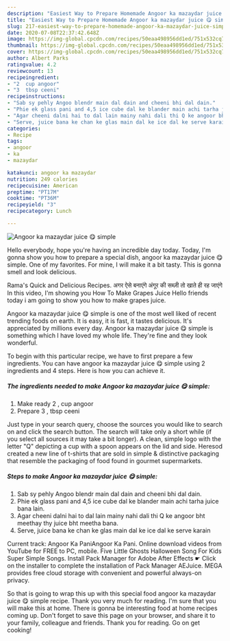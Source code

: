 ```yaml
---
description: "Easiest Way to Prepare Homemade Angoor ka mazaydar juice 😋 simple"
title: "Easiest Way to Prepare Homemade Angoor ka mazaydar juice 😋 simple"
slug: 217-easiest-way-to-prepare-homemade-angoor-ka-mazaydar-juice-simple
date: 2020-07-08T22:37:42.648Z
image: https://img-global.cpcdn.com/recipes/50eaa498956dd1ed/751x532cq70/angoor-ka-mazaydar-juice-😋-simple-recipe-main-photo.jpg
thumbnail: https://img-global.cpcdn.com/recipes/50eaa498956dd1ed/751x532cq70/angoor-ka-mazaydar-juice-😋-simple-recipe-main-photo.jpg
cover: https://img-global.cpcdn.com/recipes/50eaa498956dd1ed/751x532cq70/angoor-ka-mazaydar-juice-😋-simple-recipe-main-photo.jpg
author: Albert Parks
ratingvalue: 4.2
reviewcount: 13
recipeingredient:
- "2  cup angoor"
- "3  tbsp ceeni"
recipeinstructions:
- "Sab sy pehly Angoo blendr main dal dain and cheeni bhi dal dain."
- "Phie ek glass pani and 4,5 ice cube dal ke blander main achi tarha juice bana lain."
- "Agar cheeni dalni hai to dal lain mainy nahi dali thi Q ke angoor bht meethay thy juice bht meetha bana."
- "Serve, juice bana ke chan ke glas main dal ke ice dal ke serve karain"
categories:
- Recipe
tags:
- angoor
- ka
- mazaydar

katakunci: angoor ka mazaydar 
nutrition: 249 calories
recipecuisine: American
preptime: "PT17M"
cooktime: "PT36M"
recipeyield: "3"
recipecategory: Lunch

---
```



![Angoor ka mazaydar juice 😋 simple](https://img-global.cpcdn.com/recipes/50eaa498956dd1ed/751x532cq70/angoor-ka-mazaydar-juice-😋-simple-recipe-main-photo.jpg)

Hello everybody, hope you're having an incredible day today. Today, I'm gonna show you how to prepare a special dish, angoor ka mazaydar juice 😋 simple. One of my favorites. For mine, I will make it a bit tasty. This is gonna smell and look delicious.

Rama&#39;s Quick and Delicious Recipes. अगर ऐसे बनाएंगे अंगूर की सब्ज़ी तो खाते ही रह जाएंगे In this video, I&#39;m showing you How To Make Grapes Juice Hello friends today i am going to show you how to make grapes juice.

Angoor ka mazaydar juice 😋 simple is one of the most well liked of recent trending foods on earth. It is easy, it is fast, it tastes delicious. It's appreciated by millions every day. Angoor ka mazaydar juice 😋 simple is something which I have loved my whole life. They're fine and they look wonderful.


To begin with this particular recipe, we have to first prepare a few ingredients. You can have angoor ka mazaydar juice 😋 simple using 2 ingredients and 4 steps. Here is how you can achieve it.

<!--inarticleads1-->

##### The ingredients needed to make Angoor ka mazaydar juice 😋 simple:

1. Make ready 2 , cup angoor
1. Prepare 3 , tbsp ceeni


Just type in your search query, choose the sources you would like to search on and click the search button. The search will take only a short while (if you select all sources it may take a bit longer). A clean, simple logo with the letter &#34;Q&#34; depicting a cup with a spoon appears on the lid and side. Heresod created a new line of t-shirts that are sold in simple &amp; distinctive packaging that resemble the packaging of food found in gourmet supermarkets. 

<!--inarticleads2-->

##### Steps to make Angoor ka mazaydar juice 😋 simple:

1. Sab sy pehly Angoo blendr main dal dain and cheeni bhi dal dain.
1. Phie ek glass pani and 4,5 ice cube dal ke blander main achi tarha juice bana lain.
1. Agar cheeni dalni hai to dal lain mainy nahi dali thi Q ke angoor bht meethay thy juice bht meetha bana.
1. Serve, juice bana ke chan ke glas main dal ke ice dal ke serve karain


Current track: Angoor Ka PaniAngoor Ka Pani. Online download videos from YouTube for FREE to PC, mobile. Five Little Ghosts Halloween Song For Kids Super Simple Songs. Install Pack Manager for Adobe After Effects ☛ Click on the installer to complete the installation of Pack Manager AEJuice. MEGA provides free cloud storage with convenient and powerful always-on privacy. 

So that is going to wrap this up with this special food angoor ka mazaydar juice 😋 simple recipe. Thank you very much for reading. I'm sure that you will make this at home. There is gonna be interesting food at home recipes coming up. Don't forget to save this page on your browser, and share it to your family, colleague and friends. Thank you for reading. Go on get cooking!
